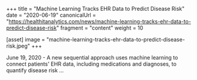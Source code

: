 +++
title = "Machine Learning Tracks EHR Data to Predict Disease Risk"
date = "2020-06-19"
canonicalUrl = "https://healthitanalytics.com/news/machine-learning-tracks-ehr-data-to-predict-disease-risk"
fragment = "content"
weight = 10

[asset]
    image = "machine-learning-tracks-ehr-data-to-predict-disease-risk.jpeg"
+++

June 19, 2020 - A new sequential approach uses machine learning to connect 
patients' EHR data, including medications and diagnoses, to quantify 
disease risk ...
